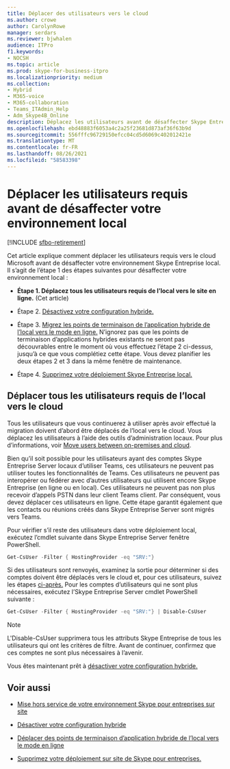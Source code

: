 ```yaml
---
title: Déplacer des utilisateurs vers le cloud
ms.author: crowe
author: CarolynRowe
manager: serdars
ms.reviewer: bjwhalen
audience: ITPro
f1.keywords:
- NOCSH
ms.topic: article
ms.prod: skype-for-business-itpro
ms.localizationpriority: medium
ms.collection:
- Hybrid
- M365-voice
- M365-collaboration
- Teams_ITAdmin_Help
- Adm_Skype4B_Online
description: Déplacez les utilisateurs avant de désaffecter Skype Entreprise environnement local.
ms.openlocfilehash: ebd48883f6053a4c2a25f23681d873af36f63b9d
ms.sourcegitcommit: 556fffc96729150efcc04cd5d6069c402012421e
ms.translationtype: MT
ms.contentlocale: fr-FR
ms.lasthandoff: 08/26/2021
ms.locfileid: "58583398"
---
```

# <a name="move-required-users-before-decommissioning-your-on-premises-environment"></a>Déplacer les utilisateurs requis avant de désaffecter votre environnement local

[!INCLUDE [sfbo-retirement](../../Hub/includes/sfbo-retirement.md)]

Cet article explique comment déplacer les utilisateurs requis vers le cloud Microsoft avant de désaffecter votre environnement Skype Entreprise local. Il s’agit de l’étape 1 des étapes suivantes pour désaffecter votre environnement local :

- **Étape 1. Déplacez tous les utilisateurs requis de l’local vers le site en ligne.** (Cet article)

- Étape 2. [Désactivez votre configuration hybride.](cloud-consolidation-disabling-hybrid.md)

- Étape 3. [Migrez les points de terminaison de l’application hybride de l’local vers le mode en ligne.](decommission-move-on-prem-endpoints.md) N’ignorez pas que les points de terminaison d’applications hybrides existants ne seront pas découvrables entre le moment où vous effectuez l’étape 2 ci-dessus, jusqu’à ce que vous complétiez cette étape. Vous devez planifier les deux étapes 2 et 3 dans la même fenêtre de maintenance.

- Étape 4. [Supprimez votre déploiement Skype Entreprise local.](decommission-remove-on-prem.md)


## <a name="move-all-required-users-from-on-premises-to-the-cloud"></a>Déplacer tous les utilisateurs requis de l’local vers le cloud

Tous les utilisateurs que vous continuerez à utiliser après avoir effectué la migration doivent d’abord être déplacés de l’local vers le cloud. Vous déplacez les utilisateurs à l’aide des outils d’administration locaux. Pour plus d’informations, voir [Move users between on-premises and cloud](move-users-between-on-premises-and-cloud.md).

Bien qu’il soit possible pour les utilisateurs ayant des comptes Skype Entreprise Server locaux d’utiliser Teams, ces utilisateurs ne peuvent pas utiliser toutes les fonctionnalités de Teams. Ces utilisateurs ne peuvent pas interopérer ou fédérer avec d’autres utilisateurs qui utilisent encore Skype Entreprise (en ligne ou en local). Ces utilisateurs ne peuvent pas non plus recevoir d’appels PSTN dans leur client Teams client. Par conséquent, vous devez déplacer ces utilisateurs en ligne. Cette étape garantit également que les contacts ou réunions créés dans Skype Entreprise Server sont migrés vers Teams.

Pour vérifier s’il reste des utilisateurs dans votre déploiement local, exécutez l’cmdlet suivante dans Skype Entreprise Server fenêtre PowerShell.

```PowerShell
Get-CsUser -Filter { HostingProvider -eq "SRV:"}
```

Si des utilisateurs sont renvoyés, examinez la sortie pour déterminer si des comptes doivent être déplacés vers le cloud et, pour ces utilisateurs, suivez les étapes [ci-après.](move-users-between-on-premises-and-cloud.md) Pour les comptes d’utilisateurs qui ne sont plus nécessaires, exécutez l’Skype Entreprise Server cmdlet PowerShell suivante :

```PowerShell
Get-CsUser -Filter { HostingProvider -eq "SRV:"} | Disable-CsUser
```

> [!NOTE]
> L'Disable-CsUser supprimera tous les attributs Skype Entreprise de tous les utilisateurs qui ont les critères de filtre. Avant de continuer, confirmez que ces comptes ne sont plus nécessaires à l’avenir.


Vous êtes maintenant prêt à [désactiver votre configuration hybride.](cloud-consolidation-disabling-hybrid.md)

## <a name="see-also"></a>Voir aussi

- [Mise hors service de votre environnement Skype pour entreprises sur site](decommission-on-prem-overview.md)

- [Désactiver votre configuration hybride](cloud-consolidation-disabling-hybrid.md)

- [Déplacer des points de terminaison d’application hybride de l’local vers le mode en ligne](decommission-move-on-prem-endpoints.md)

- [Supprimez votre déploiement sur site de Skype pour entreprises.](decommission-remove-on-prem.md)




